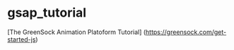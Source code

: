 # gsap_tutorial

[The GreenSock Animation Platoform Tutorial] (https://greensock.com/get-started-js)
